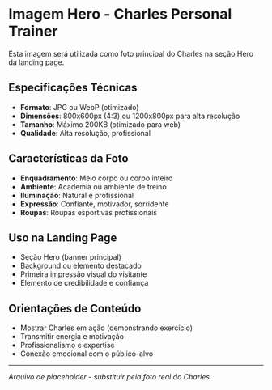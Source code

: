 # Imagem Hero - Charles Personal Trainer

Esta imagem será utilizada como foto principal do Charles na seção Hero da landing page.

## Especificações Técnicas
- **Formato**: JPG ou WebP (otimizado)
- **Dimensões**: 800x600px (4:3) ou 1200x800px para alta resolução
- **Tamanho**: Máximo 200KB (otimizado para web)
- **Qualidade**: Alta resolução, profissional

## Características da Foto
- **Enquadramento**: Meio corpo ou corpo inteiro
- **Ambiente**: Academia ou ambiente de treino
- **Iluminação**: Natural e profissional
- **Expressão**: Confiante, motivador, sorridente
- **Roupas**: Roupas esportivas profissionais

## Uso na Landing Page
- Seção Hero (banner principal)
- Background ou elemento destacado
- Primeira impressão visual do visitante
- Elemento de credibilidade e confiança

## Orientações de Conteúdo
- Mostrar Charles em ação (demonstrando exercício)
- Transmitir energia e motivação
- Profissionalismo e expertise
- Conexão emocional com o público-alvo

---
*Arquivo de placeholder - substituir pela foto real do Charles*
